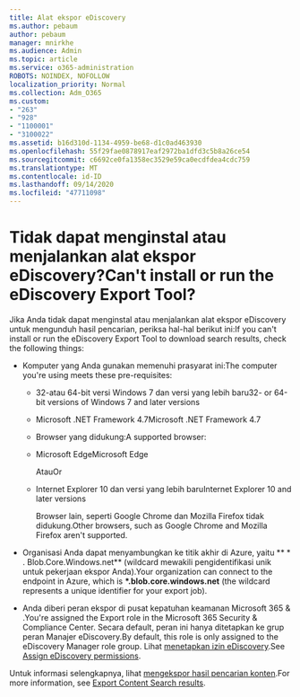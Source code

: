 ```yaml
---
title: Alat ekspor eDiscovery
ms.author: pebaum
author: pebaum
manager: mnirkhe
ms.audience: Admin
ms.topic: article
ms.service: o365-administration
ROBOTS: NOINDEX, NOFOLLOW
localization_priority: Normal
ms.collection: Adm_O365
ms.custom:
- "263"
- "928"
- "1100001"
- "3100022"
ms.assetid: b16d310d-1134-4959-be68-d1c0ad463930
ms.openlocfilehash: 55f29fae0878917eaf2972ba1dfd3c5b8a26ce54
ms.sourcegitcommit: c6692ce0fa1358ec3529e59ca0ecdfdea4cdc759
ms.translationtype: MT
ms.contentlocale: id-ID
ms.lasthandoff: 09/14/2020
ms.locfileid: "47711098"
---
```

# <a name="cant-install-or-run-the-ediscovery-export-tool"></a><span data-ttu-id="95a15-102">Tidak dapat menginstal atau menjalankan alat ekspor eDiscovery?</span><span class="sxs-lookup"><span data-stu-id="95a15-102">Can't install or run the eDiscovery Export Tool?</span></span>

<span data-ttu-id="95a15-103">Jika Anda tidak dapat menginstal atau menjalankan alat ekspor eDiscovery untuk mengunduh hasil pencarian, periksa hal-hal berikut ini:</span><span class="sxs-lookup"><span data-stu-id="95a15-103">If you can't install or run the eDiscovery Export Tool to download search results, check the following things:</span></span>
  
- <span data-ttu-id="95a15-104">Komputer yang Anda gunakan memenuhi prasyarat ini:</span><span class="sxs-lookup"><span data-stu-id="95a15-104">The computer you're using meets these pre-requisites:</span></span>

  - <span data-ttu-id="95a15-105">32-atau 64-bit versi Windows 7 dan versi yang lebih baru</span><span class="sxs-lookup"><span data-stu-id="95a15-105">32- or 64-bit versions of Windows 7 and later versions</span></span>

  - <span data-ttu-id="95a15-106">Microsoft .NET Framework 4.7</span><span class="sxs-lookup"><span data-stu-id="95a15-106">Microsoft .NET Framework 4.7</span></span>

  - <span data-ttu-id="95a15-107">Browser yang didukung:</span><span class="sxs-lookup"><span data-stu-id="95a15-107">A supported browser:</span></span>

  - <span data-ttu-id="95a15-108">Microsoft Edge</span><span class="sxs-lookup"><span data-stu-id="95a15-108">Microsoft Edge</span></span>

    <span data-ttu-id="95a15-109">Atau</span><span class="sxs-lookup"><span data-stu-id="95a15-109">Or</span></span>

  - <span data-ttu-id="95a15-110">Internet Explorer 10 dan versi yang lebih baru</span><span class="sxs-lookup"><span data-stu-id="95a15-110">Internet Explorer 10 and later versions</span></span>

    <span data-ttu-id="95a15-111">Browser lain, seperti Google Chrome dan Mozilla Firefox tidak didukung.</span><span class="sxs-lookup"><span data-stu-id="95a15-111">Other browsers, such as Google Chrome and Mozilla Firefox aren't supported.</span></span>

- <span data-ttu-id="95a15-112">Organisasi Anda dapat menyambungkan ke titik akhir di Azure, yaitu \*\* \* . Blob.Core.Windows.net\*\* (wildcard mewakili pengidentifikasi unik untuk pekerjaan ekspor Anda).</span><span class="sxs-lookup"><span data-stu-id="95a15-112">Your organization can connect to the endpoint in Azure, which is **\*.blob.core.windows.net** (the wildcard represents a unique identifier for your export job).</span></span>

- <span data-ttu-id="95a15-113">Anda diberi peran ekspor di pusat kepatuhan keamanan Microsoft 365 &amp; .</span><span class="sxs-lookup"><span data-stu-id="95a15-113">You're assigned the Export role in the Microsoft 365 Security &amp; Compliance Center.</span></span> <span data-ttu-id="95a15-114">Secara default, peran ini hanya ditetapkan ke grup peran Manajer eDiscovery.</span><span class="sxs-lookup"><span data-stu-id="95a15-114">By default, this role is only assigned to the eDiscovery Manager role group.</span></span> <span data-ttu-id="95a15-115">Lihat [menetapkan izin eDiscovery](https://docs.microsoft.com/microsoft-365/compliance/assign-ediscovery-permissions).</span><span class="sxs-lookup"><span data-stu-id="95a15-115">See [Assign eDiscovery permissions](https://docs.microsoft.com/microsoft-365/compliance/assign-ediscovery-permissions).</span></span>

<span data-ttu-id="95a15-116">Untuk informasi selengkapnya, lihat [mengekspor hasil pencarian konten](https://docs.microsoft.com/microsoft-365/compliance/export-search-results).</span><span class="sxs-lookup"><span data-stu-id="95a15-116">For more information, see [Export Content Search results](https://docs.microsoft.com/microsoft-365/compliance/export-search-results).</span></span>
  